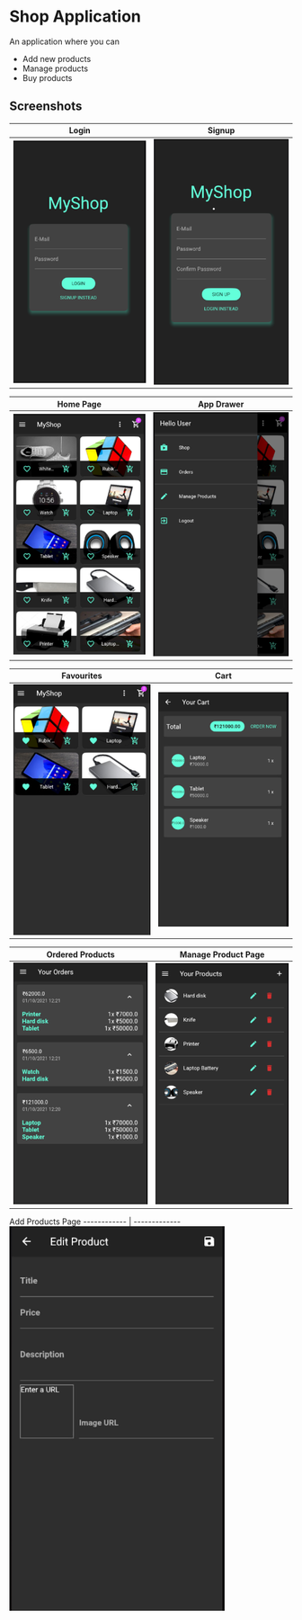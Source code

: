 # Shop Application
An application where you can 
- Add new products
- Manage products
- Buy products

## Screenshots
Login | Signup
------------ | -------------
![Login](Screenshots/login.png) | ![Signup](Screenshots/signup.png)

Home Page | App Drawer
------------ | -------------
![Home Page](Screenshots/home_page.png) | ![App Drawer](Screenshots/app_drawer.png)

Favourites | Cart
------------ | -------------
![Favourites](Screenshots/favourites.png) | ![Cart](Screenshots/cart.png)

Ordered Products | Manage Product Page
------------ | -------------
![Ordered Products](Screenshots/orders.png) | ![Manage Product Page](Screenshots/manage_product.png)

Add Products Page 
------------ | -------------
![Add Products Page](Screenshots/add_product.png) 
